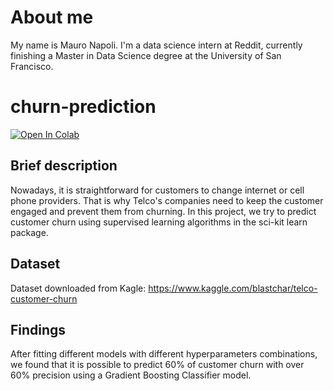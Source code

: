 # About me
My name is Mauro Napoli. I'm a data science intern at Reddit, currently finishing a Master in Data Science degree at the University of San Francisco.

# churn-prediction

[![Open In Colab](https://colab.research.google.com/assets/colab-badge.svg)](https://colab.research.google.com/github/MauroDNapoli/churn-prediction/blob/main/churn_prediction.ipynb)


## Brief description
Nowadays, it is straightforward for customers to change internet or cell phone providers. That is why Telco's companies need to keep the customer engaged and prevent them from churning.
In this project, we try to predict customer churn using supervised learning algorithms in the sci-kit learn package.

## Dataset
Dataset downloaded from Kagle: https://www.kaggle.com/blastchar/telco-customer-churn

## Findings
After fitting different models with different hyperparameters combinations, we found that it is possible to predict 60% of customer churn with over 60% precision using a Gradient Boosting Classifier model.
